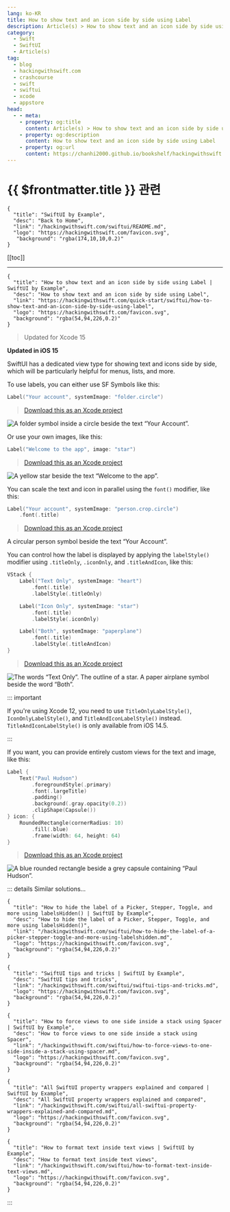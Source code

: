 ```yaml
---
lang: ko-KR
title: How to show text and an icon side by side using Label
description: Article(s) > How to show text and an icon side by side using Label
category:
  - Swift
  - SwiftUI
  - Article(s)
tag: 
  - blog
  - hackingwithswift.com
  - crashcourse
  - swift
  - swiftui
  - xcode
  - appstore
head:
  - - meta:
    - property: og:title
      content: Article(s) > How to show text and an icon side by side using Label
    - property: og:description
      content: How to show text and an icon side by side using Label
    - property: og:url
      content: https://chanhi2000.github.io/bookshelf/hackingwithswift.com/swiftui/how-to-show-text-and-an-icon-side-by-side-using-label.html
---
```


# {{ $frontmatter.title }} 관련

```component VPCard
{
  "title": "SwiftUI by Example",
  "desc": "Back to Home",
  "link": "/hackingwithswift.com/swiftui/README.md",
  "logo": "https://hackingwithswift.com/favicon.svg",
   "background": "rgba(174,10,10,0.2)"
}
```

[[toc]]

---

```component VPCard
{
  "title": "How to show text and an icon side by side using Label | SwiftUI by Example",
  "desc": "How to show text and an icon side by side using Label",
  "link": "https://hackingwithswift.com/quick-start/swiftui/how-to-show-text-and-an-icon-side-by-side-using-label",
  "logo": "https://hackingwithswift.com/favicon.svg",
  "background": "rgba(54,94,226,0.2)"
}
```

> Updated for Xcode 15

**Updated in iOS 15**

SwiftUI has a dedicated view type for showing text and icons side by side, which will be particularly helpful for menus, lists, and more.

To use labels, you can either use SF Symbols like this:

```swift
Label("Your account", systemImage: "folder.circle")
```

> [<FontIcon icon="fas fa-file-zipper"/>Download this as an Xcode project](https://hackingwithswift.com/files/projects/swiftui/how-to-show-text-and-an-icon-side-by-side-using-label-1.zip)

![A folder symbol inside a circle beside the text “Your Account”.](https://hackingwithswift.com/img/books/quick-start/swiftui/how-to-show-text-and-an-icon-side-by-side-using-label-1~dark.png)

Or use your own images, like this:

```swift
Label("Welcome to the app", image: "star")
```

> [<FontIcon icon="fas fa-file-zipper"/>Download this as an Xcode project](https://hackingwithswift.com/files/projects/swiftui/how-to-show-text-and-an-icon-side-by-side-using-label-2.zip)

![A yellow star beside the text “Welcome to the app”.](https://hackingwithswift.com/img/books/quick-start/swiftui/how-to-show-text-and-an-icon-side-by-side-using-label-2~dark.png)

You can scale the text and icon in parallel using the `font()` modifier, like this:

```swift
Label("Your account", systemImage: "person.crop.circle")
    .font(.title)
```

> [<FontIcon icon="fas fa-file-zipper"/>Download this as an Xcode project](https://hackingwithswift.com/files/projects/swiftui/how-to-show-text-and-an-icon-side-by-side-using-label-3.zip)

A circular person symbol beside the text “Your Account”.

You can control how the label is displayed by applying the `labelStyle()` modifier using `.titleOnly`, `.iconOnly`, and `.titleAndIcon`, like this:

```swift
VStack {
    Label("Text Only", systemImage: "heart")
        .font(.title)
        .labelStyle(.titleOnly)

    Label("Icon Only", systemImage: "star")
        .font(.title)
        .labelStyle(.iconOnly)

    Label("Both", systemImage: "paperplane")
        .font(.title)
        .labelStyle(.titleAndIcon)
}
```

> [<FontIcon icon="fas fa-file-zipper"/>Download this as an Xcode project](https://hackingwithswift.com/files/projects/swiftui/how-to-show-text-and-an-icon-side-by-side-using-label-4.zip)

![The words “Text Only”. The outline of a star. A paper airplane symbol beside the word “Both”.](https://hackingwithswift.com/img/books/quick-start/swiftui/how-to-show-text-and-an-icon-side-by-side-using-label-4~dark.png)

::: important

If you're using Xcode 12, you need to use `TitleOnlyLabelStyle()`, `IconOnlyLabelStyle()`, and `TitleAndIconLabelStyle()` instead. `TitleAndIconLabelStyle()` is only available from iOS 14.5.

:::

If you want, you can provide entirely custom views for the text and image, like this:

```swift
Label {
    Text("Paul Hudson")
        .foregroundStyle(.primary)
        .font(.largeTitle)
        .padding()
        .background(.gray.opacity(0.2))
        .clipShape(Capsule())
} icon: {
    RoundedRectangle(cornerRadius: 10)
        .fill(.blue)
        .frame(width: 64, height: 64)
}
```

> [<FontIcon icon="fas fa-file-zipper"/>Download this as an Xcode project](https://hackingwithswift.com/files/projects/swiftui/how-to-show-text-and-an-icon-side-by-side-using-label-5.zip)

![A blue rounded rectangle beside a grey capsule containing “Paul Hudson”.](https://hackingwithswift.com/img/books/quick-start/swiftui/how-to-show-text-and-an-icon-side-by-side-using-label-5~dark.png)

::: details Similar solutions…

```component VPCard
{
  "title": "How to hide the label of a Picker, Stepper, Toggle, and more using labelsHidden() | SwiftUI by Example",
  "desc": "How to hide the label of a Picker, Stepper, Toggle, and more using labelsHidden()",
  "link": "/hackingwithswift.com/swiftui/how-to-hide-the-label-of-a-picker-stepper-toggle-and-more-using-labelshidden.md",
  "logo": "https://hackingwithswift.com/favicon.svg",
  "background": "rgba(54,94,226,0.2)"
}
```

```component VPCard
{
  "title": "SwiftUI tips and tricks | SwiftUI by Example",
  "desc": "SwiftUI tips and tricks",
  "link": "/hackingwithswift.com/swiftui/swiftui-tips-and-tricks.md",
  "logo": "https://hackingwithswift.com/favicon.svg",
  "background": "rgba(54,94,226,0.2)"
}
```

```component VPCard
{
  "title": "How to force views to one side inside a stack using Spacer | SwiftUI by Example",
  "desc": "How to force views to one side inside a stack using Spacer",
  "link": "/hackingwithswift.com/swiftui/how-to-force-views-to-one-side-inside-a-stack-using-spacer.md",
  "logo": "https://hackingwithswift.com/favicon.svg",
  "background": "rgba(54,94,226,0.2)"
}
```

```component VPCard
{
  "title": "All SwiftUI property wrappers explained and compared | SwiftUI by Example",
  "desc": "All SwiftUI property wrappers explained and compared",
  "link": "/hackingwithswift.com/swiftui/all-swiftui-property-wrappers-explained-and-compared.md",
  "logo": "https://hackingwithswift.com/favicon.svg",
  "background": "rgba(54,94,226,0.2)"
}
```

```component VPCard
{
  "title": "How to format text inside text views | SwiftUI by Example",
  "desc": "How to format text inside text views",
  "link": "/hackingwithswift.com/swiftui/how-to-format-text-inside-text-views.md",
  "logo": "https://hackingwithswift.com/favicon.svg",
  "background": "rgba(54,94,226,0.2)"
}
```

:::

